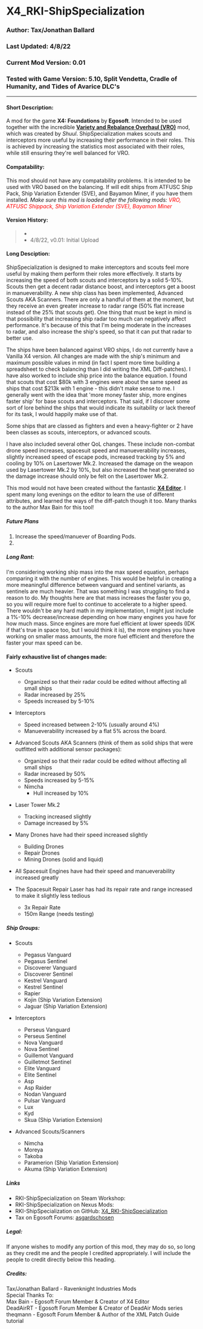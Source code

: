 # X4_RKI-ShipSpecialization  

### Author: Tax/Jonathan Ballard  
### Last Updated: 4/8/22  
### Current Mod Version: 0.01  
### Tested with Game Version: 5.10, Split Vendetta, Cradle of Humanity, and Tides of Avarice DLC's  

---

#### Short Description:  
A mod for the game __X4: Foundations__ by __Egosoft__. Intended to be used together with the incredible [__Variety and Rebalance Overhaul (VRO)__](https://www.nexusmods.com/x4foundations/mods/305) mod, which was created by _Shuul_. ShipSpecialization makes scouts and interceptors more useful by increasing their performance in their roles. This is achieved by increasing the statistics most associated with their roles, while still ensuring they're well balanced for VRO. 

#### Compatability:  
This mod should not have any compatability problems. It is intended to be used with VRO based on the balancing. If will edit ships from ATFUSC Ship Pack, Ship Variation Extender (SVE), and Bayamon Miner, if you have them installed.
*Make sure this mod is loaded after the following mods: <span style="color: red;">VRO, ATFUSC Shippack, Ship Variation Extender (SVE), Bayamon Miner*</span>

#### Version History:  
> - 
> - 4/8/22, v0.01: Initial Upload

#### Long Desciption:  
ShipSpecialization is designed to make interceptors and scouts feel more useful by making them perform their roles more effectively. It starts by increasing the speed of both scouts and interceptors by a solid 5-10%. Scouts then get a decent radar distance boost, and interceptors get a boost in manueverability. A new ship class has been implemented, Advanced Scouts AKA Scanners. There are only a handful of them at the moment, but they receive an even greater increase to radar range (50% flat increase instead of the 25% that scouts get). One thing that must be kept in mind is that possibility that increasing ship radar too much can negatively affect performance. It's because of this that I'm being moderate in the increases to radar, and also increase the ship's speed, so that it can put that radar to better use.

The ships have been balanced against VRO ships, I do not currently have a Vanilla X4 version. All changes are made with the ship's minimum and maximum possible values in mind (in fact I spent more time building a spreadsheet to check balancing than I did writing the XML Diff-patches). I have also worked to include ship price into the balance equation. I found that scouts that cost $80k with 3 engines were about the same speed as ships that cost $213k with 1 engine - this didn't make sense to me. I generally went with the idea that 'more money faster ship, more engines faster ship' for base scouts and interceptors. That said, if I discover some sort of lore behind the ships that would indicate its suitability or lack thereof for its task, I would happily make use of that. 

Some ships that are classed as fighters and even a heavy-fighter or 2 have been classes as scouts, interceptors, or advanced scouts.

I have also included several other QoL changes. These include non-combat drone speed increases, spacesuit speed and manueverability increases, slightly increased speed of escape pods, increased tracking by 5% and cooling by 10% on Lasertower Mk.2. Increased the damage on the weapon used by Lasertower Mk.2 by 10%, but also increased the heat generated so the damage increase should only be felt on the Lasertower Mk.2.

This mod would not have been created without the fantastic [__X4 Editor__](https://forum.egosoft.com/viewtopic.php?f=181&t=421306). I spent many long evenings on the editor to learn the use of different attributes, and learned the ways of the diff-patch though it too. Many thanks to the author Max Bain for this tool!


##### Future Plans  
1. Increase the speed/manuever of Boarding Pods.  
2. 

##### Long Rant:  
I'm considering working ship mass into the max speed equation, perhaps comparing it with the number of engines. This would be helpful in creating a more meaningful difference between vanguard and sentinel variants, as sentinels are much heavier. That was something I was struggling to find a reason to do. My thoughts here are that mass increases the faster you go, so you will require more fuel to continue to accelerate to a higher speed. There wouldn't be any hard math in my implementation, I might just include a 1%-10% decrease/increase depending on how many engines you have for how much mass. Since engines are more fuel efficient at lower speeds (IDK if that's true in space too, but I would think it is), the more engines you have working on smaller mass amounts, the more fuel efficient and therefore the faster your max speed can be.

#### Fairly exhaustive list of changes made:  
- Scouts  
  - Organized so that their radar could be edited without affecting all small ships
  - Radar increased by 25% 
  - Speeds increased by 5-10%

- Interceptors  
  - Speed increased between 2-10% (usually around 4%)
  - Manueverability increased by a flat 5% across the board.

- Advanced Scouts AKA Scanners (think of them as solid ships that were outfitted with additional sensor packages):  
  - Organized so that their radar could be edited without affecting all small ships
  - Radar increased by 50%
  - Speeds increased by 5-15%
  - Nimcha
    - Hull increased by 10%

- Laser Tower Mk.2  
  - Tracking increased slightly
  - Damage increased by 5%

- Many Drones have had their speed increased slightly  
  - Building Drones
  - Repair Drones
  - Mining Drones (solid and liquid)

- All Spacesuit Engines have had their speed and manueverability increased greatly  

- The Spacesuit Repair Laser has had its repair rate and range increased to make it slightly less tedious  
  - 3x Repair Rate
  - 150m Range (needs testing)

##### Ship Groups:  
- Scouts  
  - Pegasus Vanguard
  - Pegasus Sentinel
  - Discoverer Vanguard
  - Discoverer Sentinel
  - Kestrel Vanguard
  - Kestrel Sentinel
  - Rapier
  - Kojin (Ship Variation Extension)
  - Jaguar (Ship Variation Extension)

- Interceptors  
  - Perseus Vanguard
  - Perseus Sentinel
  - Nova Vanguard
  - Nova Sentinel
  - Guillemot Vanguard
  - Guilletmot Sentinel
  - Elite Vanguard
  - Elite Sentinel
  - Asp
  - Asp Raider
  - Nodan Vanguard
  - Pulsar Vanguard
  - Lux
  - Kyd
  - Skua (Ship Variation Extension)

- Advanced Scouts/Scanners  
  - Nimcha
  - Moreya
  - Takoba
  - Paramerion (Ship Variation Extension)
  - Akuma (Ship Variation Extension)

##### Links  
- RKI-ShipSpecialization on Steam Workshop:  
- RKI-ShipSpecialization on Nexus Mods:  
- RKI-ShipSpecialization on GitHub: [X4_RKI-ShipSpecialization](https://github.com/JonathanBallard/X4_RKI-ShipSpecialization)  
- Tax on Egosoft Forums: [asgardschosen](https://forum.egosoft.com/memberlist.php?mode=viewprofile&u=462345)  

##### Legal:  
If anyone wishes to modify any portion of this mod, they may do so, so long as they credit me and the people I credited appropriately. I will include the people to credit directly below this heading.  

##### Credits:  
Tax/Jonathan Ballard - Ravenknight Industries Mods  
Special Thanks To:  
Max Bain - Egosoft Forum Member & Creator of X4 Editor  
DeadAirRT - Egosoft Forum Member & Creator of DeadAir Mods series  
theqmann - Egosoft Forum Member & Author of the XML Patch Guide tutorial  